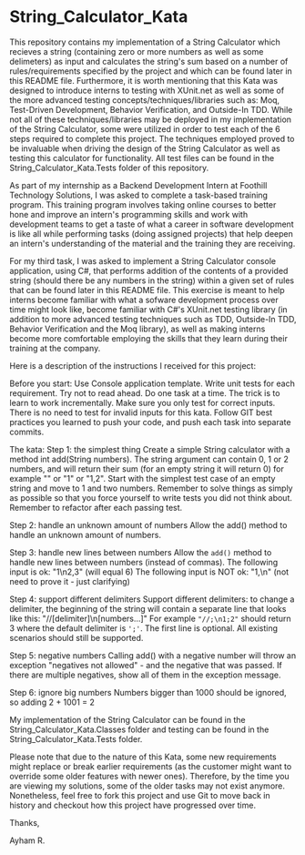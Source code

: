 # String_Calculator_Kata

This repository contains my implementation of a String Calculator which recieves a string (containing zero or more numbers as well as some delimeters) as input and calculates the string's sum based on a number of rules/requirements specified by the project and which can be found later in this README file. Furthermore, it is worth mentioning that this Kata was designed to introduce interns to testing with XUnit.net as well as some of the more advanced testing concepts/techniques/libraries such as: Moq, Test-Driven Development, Behavior Verification, and Outside-In TDD. While not all of these techniques/libraries may be deployed in my implementation of the String Calculator, some were utilized in order to test each of the 6 steps required to complete this project. The techniques employed proved to be invaluable when driving the design of the String Calculator as well as testing this calculator for functionality. All test files can be found in the String_Calculator_Kata.Tests folder of this repository.

As part of my internship as a Backend Development Intern at Foothill Technology Solutions, I was asked to complete a task-based training program. This training program involves taking online courses to better hone and improve an intern's programming skills and work with development teams to get a taste of what a career in software development is like all while performing tasks (doing assigned projects) that help deepen an intern's understanding of the material and the training they are receiving.

For my third task, I was asked to implement a String Calculator console application, using C#, that performs addition of the contents of a provided string (should there be any numbers in the string) within a given set of rules that can be found later in this README file. This exercise is meant to help interns become familiar with what a sofware development process over time might look like, become familiar with C#'s XUnit.net testing library (in addition to more advanced testing techniques such as TDD, Outside-In TDD, Behavior Verification and the Moq library), as well as making interns become more comfortable employing the skills that they learn during their training at the company.

Here is a description of the instructions I received for this project:

Before you start:
Use Console application template.
Write unit tests for each requirement.
Try not to read ahead.
Do one task at a time. The trick is to learn to work incrementally.
Make sure you only test for correct inputs. There is no need to test for invalid inputs for this kata.
Follow GIT best practices you learned to push your code, and push each task into separate commits.

The kata:
Step 1: the simplest thing
  Create a simple String calculator with a method int add(String numbers).
  The string argument can contain 0, 1 or 2 numbers, and will return their sum (for an empty string it will return 0) for example "" or "1" or "1,2".
  Start with the simplest test case of an empty string and move to 1 and two numbers.
  Remember to solve things as simply as possible so that you force yourself to write tests you did not think about.
  Remember to refactor after each passing test.
  
Step 2: handle an unknown amount of numbers
  Allow the add() method to handle an unknown amount of numbers.
  
Step 3: handle new lines between numbers
  Allow the `add()` method to handle new lines between numbers (instead of commas).
  The following input is ok: "1\n2,3" (will equal 6)
  The following input is NOT ok: "1,\n" (not need to prove it - just clarifying)
  
Step 4: support different delimiters
  Support different delimiters: to change a delimiter, the beginning of the string will contain a separate line that looks like this: "//[delimiter]\n[numbers...]"
  For example `"//;\n1;2"` should return 3 where the default delimiter is `';'`. The first line is optional. All existing scenarios should still be supported.
  
Step 5: negative numbers
  Calling add() with a negative number will throw an exception "negatives not allowed" - and the negative that was passed.
  If there are multiple negatives, show all of them in the exception message.
  
Step 6: ignore big numbers
  Numbers bigger than 1000 should be ignored, so adding 2 + 1001 = 2
  


My implementation of the String Calculator can be found in the String_Calculator_Kata.Classes folder and testing can be found in the String_Calculator_Kata.Tests folder.

Please note that due to the nature of this Kata, some new requirements might replace or break earlier requirements (as the customer might want to override some older features with newer ones). Therefore, by the time you are viewing my solutions, some of the older tasks may not exist anymore. Nonetheless, feel free to fork this project and use Git to move back in history and checkout how this project have progressed over time.

Thanks,

Ayham R.
